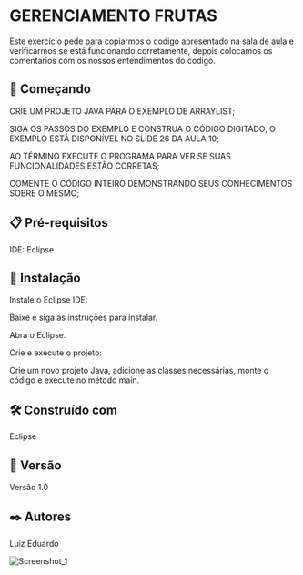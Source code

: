 # GERENCIAMENTO FRUTAS

Este exercício pede para copiarmos o codigo apresentado na sala de aula e verificarmos se está funcionando corretamente, depois colocamos os comentarios com os nossos entendimentos do codigo.

## 🚀 Começando
CRIE UM PROJETO JAVA PARA O EXEMPLO DE ARRAYLIST;

SIGA OS PASSOS DO EXEMPLO E CONSTRUA O CÓDIGO DIGITADO, O EXEMPLO ESTÁ DISPONÍVEL NO SLIDE 26 DA AULA 10;

AO TÉRMINO EXECUTE O PROGRAMA PARA VER SE SUAS FUNCIONALIDADES ESTÃO CORRETAS;

COMENTE O CÓDIGO INTEIRO DEMONSTRANDO SEUS CONHECIMENTOS SOBRE O MESMO;

## 📋 Pré-requisitos

IDE: Eclipse

## 🔧 Instalação

Instale o Eclipse IDE:

Baixe e siga as instruções para instalar.

Abra o Eclipse.

Crie e execute o projeto:

Crie um novo projeto Java, adicione as classes necessárias, monte o código e execute no método main.

## 🛠️ Construído com

Eclipse

## 📌 Versão

Versão 1.0

## ✒️ Autores

Luiz Eduardo

![Screenshot_1](https://github.com/user-attachments/assets/5c7441fd-153e-4373-9cf6-f239ef2b9b8d)
